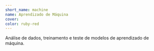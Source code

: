 ```yaml
---
short_name: machine
name: Aprendizado de Máquina
cover:
color: ruby-red 
---
```


Análise de dados, treinamento e teste de modelos de aprendizado de máquina.